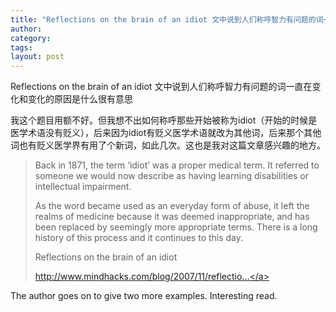 ```yaml
---
title: "Reflections on the brain of an idiot 文中说到人们称呼智力有问题的词一直在变化和变化的原因是什么很有意思"
author:
category: 
tags: 
layout: post
---
```

Reflections on the brain of an idiot 文中说到人们称呼智力有问题的词一直在变化和变化的原因是什么很有意思

我这个题目用额不好。但我想不出如何称呼那些开始被称为idiot（开始的时候是医学术语没有贬义），后来因为idiot有贬义医学术语就改为其他词，后来那个其他词也有贬义医学界有用了个新词，如此几次。这也是我对这篇文章感兴趣的地方。

<blockquote>

Back in 1871, the term ‘idiot’ was a proper medical term. It referred to someone we would now describe as having learning disabilities or intellectual impairment.



As the word became used as an everyday form of abuse, it left the realms of medicine because it was deemed inappropriate, and has been replaced by seemingly more appropriate terms. There is a long history of this process and it continues to this day.



Reflections on the brain of an idiot

<a href="http://www.mindhacks.com/blog/2007/11/reflections_on_the_b.html">http://www.mindhacks.com/blog/2007/11/reflectio...</a>

</blockquote>

The author goes on to give two more examples. Interesting read.

